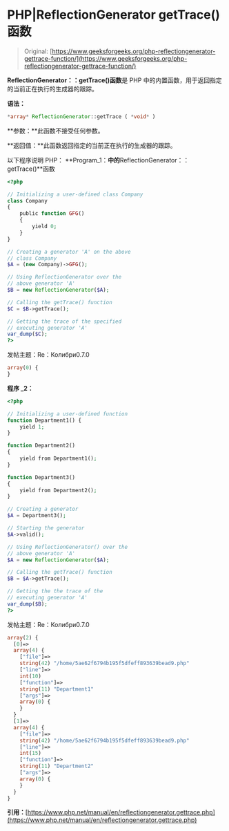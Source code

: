# PHP|ReflectionGenerator getTrace()函数

> Original: [https://www.geeksforgeeks.org/php-reflectiongenerator-gettrace-function/](https://www.geeksforgeeks.org/php-reflectiongenerator-gettrace-function/)

**ReflectionGenerator：：getTrace()函数**是 PHP 中的内置函数，用于返回指定的当前正在执行的生成器的跟踪。

**语法：**

```php
*array* ReflectionGenerator::getTrace ( *void* )
```

**参数：**此函数不接受任何参数。

**返回值：**此函数返回指定的当前正在执行的生成器的跟踪。

以下程序说明 PHP：
**Program_1：**中的**ReflectionGenerator：：getTrace()**函数

```php
<?php

// Initializing a user-defined class Company
class Company
{
    public function GFG()
    {
        yield 0;
    }
}

// Creating a generator 'A' on the above
// class Company
$A = (new Company)->GFG();

// Using ReflectionGenerator over the 
// above generator 'A'
$B = new ReflectionGenerator($A);

// Calling the getTrace() function
$C = $B->getTrace();

// Getting the trace of the specified 
// executing generator 'A'
var_dump($C);
?>
```

发帖主题：Re：Колибри0.7.0

```php
array(0) {
}

```

**程序 _2：**

```php
<?php

// Initializing a user-defined function
function Department1() {
    yield 1;
}

function Department2()
{
    yield from Department1();
}

function Department3()
{
    yield from Department2();
}

// Creating a generator
$A = Department3();

// Starting the generator
$A->valid();

// Using ReflectionGenerator() over the 
// above generator 'A'
$A = new ReflectionGenerator($A);

// Calling the getTrace() function
$B = $A->getTrace();

// Getting the the trace of the 
// executing generator 'A'
var_dump($B);
?>
```

发帖主题：Re：Колибри0.7.0

```php
array(2) {
  [0]=>
  array(4) {
    ["file"]=>
    string(42) "/home/5ae62f6794b195f5dfeff893639bead9.php"
    ["line"]=>
    int(10)
    ["function"]=>
    string(11) "Department1"
    ["args"]=>
    array(0) {
    }
  }
  [1]=>
  array(4) {
    ["file"]=>
    string(42) "/home/5ae62f6794b195f5dfeff893639bead9.php"
    ["line"]=>
    int(15)
    ["function"]=>
    string(11) "Department2"
    ["args"]=>
    array(0) {
    }
  }
}

```

**引用：**[https://www.php.net/manual/en/reflectiongenerator.gettrace.php](https://www.php.net/manual/en/reflectiongenerator.gettrace.php)